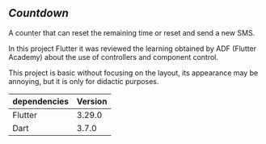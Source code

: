 ## _Countdown_

A counter that can reset the remaining time or reset and send a new SMS.

In this project Flutter it was reviewed the learning obtained by ADF (Flutter Academy) about the use of controllers and component control.

This project is basic without focusing on the layout, its appearance may be annoying, but it is only for didactic purposes.

| dependencies | Version |
| ------ | ------ |
| Flutter | 3.29.0 |
| Dart | 3.7.0 |
